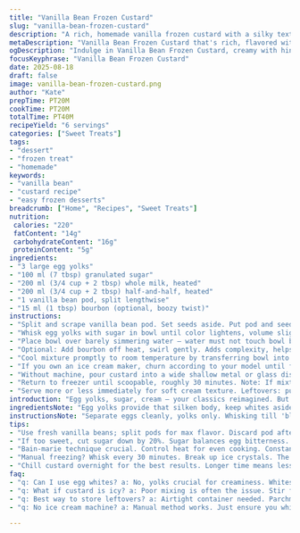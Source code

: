 ```yaml
---
title: "Vanilla Bean Frozen Custard"
slug: "vanilla-bean-frozen-custard"
description: "A rich, homemade vanilla frozen custard with a silky texture. Four egg yolks with less sugar, replaced cream with half-and-half for lighter mouthfeel. Vanilla bean plus a splash of bourbon adds depth. Cooked gently over a double boiler to avoid curdling. Cooled until thickened, then churned or manually frozen. Thorough stirring during manual freezing prevents large ice crystals. Temperature and look guide doneness, not strict timers. Suitable for all skill levels, with common ingredient swaps and tips for smooth results."
metaDescription: "Vanilla Bean Frozen Custard that's rich, flavored with vanilla and bourbon. Creamy, yet lighter thanks to half-and-half. A summer treat."
ogDescription: "Indulge in Vanilla Bean Frozen Custard, creamy with hints of bourbon. Easy to make, a summer favorite. Use fresh vanilla for depth."
focusKeyphrase: "Vanilla Bean Frozen Custard"
date: 2025-08-18
draft: false
image: vanilla-bean-frozen-custard.png
author: "Kate"
prepTime: PT20M
cookTime: PT20M
totalTime: PT40M
recipeYield: "6 servings"
categories: ["Sweet Treats"]
tags:
- "dessert"
- "frozen treat"
- "homemade"
keywords:
- "vanilla bean"
- "custard recipe"
- "easy frozen desserts"
breadcrumb: ["Home", "Recipes", "Sweet Treats"]
nutrition: 
 calories: "220"
 fatContent: "14g"
 carbohydrateContent: "16g"
 proteinContent: "5g"
ingredients:
- "3 large egg yolks"
- "100 ml (7 tbsp) granulated sugar"
- "200 ml (3/4 cup + 2 tbsp) whole milk, heated"
- "200 ml (3/4 cup + 2 tbsp) half-and-half, heated"
- "1 vanilla bean pod, split lengthwise"
- "15 ml (1 tbsp) bourbon (optional, boozy twist)"
instructions:
- "Split and scrape vanilla bean pod. Set seeds aside. Put pod and seeds in a heatproof bowl or top of double boiler."
- "Whisk egg yolks with sugar in bowl until color lightens, volume slightly increases. Add hot milk and half-and-half gradually while whisking continuously. Incorporate vanilla seeds and pod. Stir until combined but don’t over-aerate."
- "Place bowl over barely simmering water — water must not touch bowl bottom. Stir with wooden spoon constantly, feeling the mixture thicken slowly. Look for coat-the-back-of-spoon stage; its surface clings but drips with a ribbon. Temperature between 75-80°C (167-176°F) is ideal. Avoid sudden heat spikes. Remove vanilla pod now, or it’ll dominate."
- "Optional: Add bourbon off heat, swirl gently. Adds complexity, helps texture a bit due to alcohol lowering freezing point. Not mandatory but recommended if available."
- "Cool mixture promptly to room temperature by transferring bowl into an ice bath. Stir occasionally to avoid skin forming. Once no longer warm, cover airtight and refrigerate minimum 4 hours or overnight. Longer chilling = better freeze."
- "If you own an ice cream maker, churn according to your model until firm but not frozen solid. Should resemble soft serve. Transfer to freezer container for approximately 40 minutes to firm completely. Wait inside to hear soft whirring."
- "Without machine, pour custard into a wide shallow metal or glass dish. Place in freezer. After 1.5 hours, check edges enhanced by frost, briefly whisk vigorously scraping edges and bottom to break ice crystals. Return to freezer another hour. Final step: blitz in food processor or with immersion blender. Smooth but still slightly grainy is fine; no motor means no fully creamy texture."
- "Return to freezer until scoopable, roughly 30 minutes. Note: If mixture freezes too hard, let sit at room temp 4-5 minutes before scooping."
- "Serve more or less immediately for soft cream texture. Leftovers: put parchment over surface before sealing container to protect against freezer burn and icy crust. Consume within 5 days."
introduction: "Egg yolks, sugar, cream — your classics reimagined. But instead of heavy cream, half-and-half cools the richness just a notch. Bourbon in there, subtle kick, not overpowering. Use vanilla bean like a champ: seeds and pod for layered flavor impact. The bain-marie method preserves eggs from scrambling — slow patience here pays off. Heat too fast and you get lumpy mess — no thanks. Custard's consistency dictates next step, not the clock. Freeze, churn, stir. Ice crystals terrorize texture; fight back by agitating during freezing. No machine? No problem. More work, better feel with elbow grease. Freeze times vary: read the mix, watch the frost. Food processor save. Always. Keep it tight-covered; freezer fire kills cream dreams. Old school frozen desserts? Done right, they're unbeatable."
ingredientsNote: "Egg yolks provide that silken body, keep whites aside for meringues or omelettes. Cut sugar by about 20% here, not too sweet but enough to balance bitter egg. Half-and-half swaps cream for a lighter finish, cuts fat without loosing mouthfeel. If no bourbon, try a splash of brandy, applejack, or just vanilla extract — but use less extract; it’s more concentrated. Whole milk must be hot but not boiling, avoid scalding to preserve fresh dairy flavors. Vanilla bean pods are worth the sniff and the score — low-grade pods disappoint. Store pods in sugar to make vanilla sugar if unused. Tempering eggs prevents curdling; whisk constantly. Don’t rush heating or you ruin the texture. Temperature matters more than minutes — invest in a digital probe. Best custard needs chilling overnight; impatience creates uneven freezing. Cover custard to stop skin and fridge odors. All sugar can be white, but a mix with light brown gives more depth, a useful cheat for richer taste."
instructionsNote: "Separate eggs cleanly, yolks only. Whisking till 'blanched' means light in color and texture — do not overbeat; foam disrupts custard’s silkiness. Adding hot dairy gradually controls curdling risk; rapid addition shocks yolks, causing lumps. The bain-marie step is crucial. Stirring constantly with wood spoon prevents hot spots and egg coagulation. Watch visually and by texture — when custard thickens to coat a spoon and ribbons fall supplying discernible tracks, it’s done. Do not exceed 80°C or risk scrambled eggs. Removing vanilla pod on time stops bitterness and overly intense vanilla. Cooling in ice bath speeds process and limits bacteria growth. Stir-off skin prevents gritty chunks. If using ice cream maker, pre-freeze bowl well. Manual freezing requires intermittent vigorous stirring — breaks ice crystals. Food processor pulsing post-freeze smooths texture. Use fresh custard immediately or store airtight to prevent freezer burn. Ambient defrosting before scooping prevents tooth-shattering hardness."
tips:
- "Use fresh vanilla beans; split pods for max flavor. Discard pod after cooking. Blend seeds fully into mixture. Creamy without straining."
- "If too sweet, cut sugar down by 20%. Sugar balances egg bitterness. Adjust taste during mixing - keep track of flavor shifts."
- "Bain-marie technique crucial. Control heat for even cooking. Constant stirring prevents eggs scrambling. Watch texture, not just time."
- "Manual freezing? Whisk every 30 minutes. Break up ice crystals. The more you whisk, the creamier it becomes. Use a shallow dish."
- "Chill custard overnight for the best results. Longer time means less ice crystals. Store in airtight containers for freshness."
faq:
- "q: Can I use egg whites? a: No, yolks crucial for creaminess. Whites can be saved for other recipes. Meringues or whisked egg whites work."
- "q: What if custard is icy? a: Poor mixing is often the issue. Stir fully during freezing. Lesson: Ice crystals become tough textures."
- "q: Best way to store leftovers? a: Airtight container needed. Parchment paper on the surface prevents freezer burn. Consume in 5 days."
- "q: No ice cream machine? a: Manual method works. Just ensure you whisk regularly. Use food processor after initial freeze to blend."

---
```

